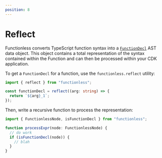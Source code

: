 ```yaml
---
position: 8
---
```


# Reflect

Functionless converts TypeScript function syntax into a [`FunctionDecl`](/api/classes/FunctionDecl.md) AST data object. This object contains a total representation of the syntax contained within the Function and can then be processed within your CDK application.

To get a `FunctionDecl` for a function, use the `functionless.reflect` utility:

```ts
import { reflect } from "functionless";

const functionDecl = reflect((arg: string) => {
  return `${arg}_1`;
});
```

Then, write a recursive function to process the representation:

```ts
import { FunctionlessNode, isFunctionDecl } from "functionless";

function processExpr(node: FunctionlessNode) {
  // do work
  if (isFunctionDecl(node)) {
    // blah
  }
}
```
